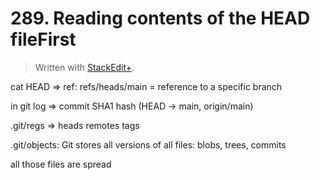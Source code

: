 # 289. Reading contents of the HEAD fileFirst


> Written with [StackEdit+](https://stackedit.net/).


cat HEAD => ref: refs/heads/main = reference to a specific branch

in git log => commit SHA1 hash (HEAD -> main, origin/main)

.git/regs => heads remotes tags

.git/objects: Git stores all versions of all files: blobs, trees, commits

all those files are spread

<!--stackedit_data:
eyJoaXN0b3J5IjpbLTEwOTQ1ODU3NzQsNzY0NjU0MDc4XX0=
-->